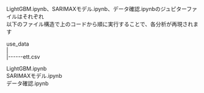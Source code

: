LightGBM.ipynb、SARIMAXモデル.ipynb、データ確認.ipynbのジュピターファイルはそれぞれ  
以下のファイル構造で上のコードから順に実行することで、各分析が再現されます  

use_data  
   |  
   |------ett.csv  
  
LightGBM.ipynb  
SARIMAXモデル.ipynb  
データ確認.ipynb  
